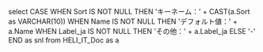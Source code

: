 select 
	CASE WHEN Sort IS NOT NULL THEN 'キーネーム：' + CAST(a.Sort as VARCHAR(10))
	WHEN Name IS NOT NULL THEN 'デフォルト値：' + a.Name
	WHEN Label_ja IS NOT NULL THEN 'その他：' + a.Label_ja
	ELSE '-' END as snl
from HELI_IT_Doc as a

